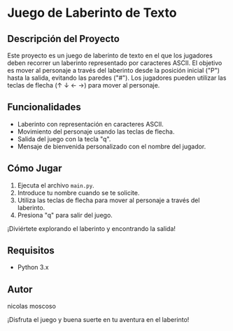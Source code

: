 # Juego de Laberinto de Texto

## Descripción del Proyecto

Este proyecto es un juego de laberinto de texto en el que los jugadores deben recorrer un laberinto representado por caracteres ASCII. El objetivo es mover al personaje a través del laberinto desde la posición inicial ("P") hasta la salida, evitando las paredes ("#"). Los jugadores pueden utilizar las teclas de flecha (↑ ↓ ← →) para mover al personaje.

## Funcionalidades

- Laberinto con representación en caracteres ASCII.
- Movimiento del personaje usando las teclas de flecha.
- Salida del juego con la tecla "q".
- Mensaje de bienvenida personalizado con el nombre del jugador.

## Cómo Jugar

1. Ejecuta el archivo `main.py`.
2. Introduce tu nombre cuando se te solicite.
3. Utiliza las teclas de flecha para mover al personaje a través del laberinto.
4. Presiona "q" para salir del juego.

¡Diviértete explorando el laberinto y encontrando la salida!

## Requisitos

- Python 3.x

## Autor

nicolas moscoso


¡Disfruta el juego y buena suerte en tu aventura en el laberinto!